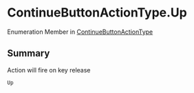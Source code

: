 # ContinueButtonActionType.Up

Enumeration Member in [ContinueButtonActionType](/docs/api/csharp/yarn.unity.legacy.dialogueadvanceinput.continuebuttonactiontype.md)

## Summary


Action will fire on key release


```csharp
Up
```


